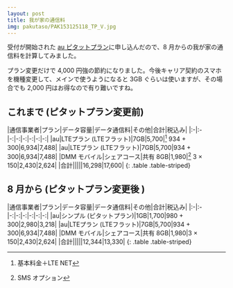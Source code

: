 ```yaml
---
layout: post
title: 我が家の通信料
img: pakutaso/PAK153125118_TP_V.jpg
---
```


受付が開始された [au ピタットプラン](https://www.au.com/mobile/charge/smartphone/plan/pitatto/)に申し込んだので、8 月からの我が家の通信料を計算してみました。

プラン変更だけで 4,000 円強の節約になりました。今後キャリア契約のスマホを機種変更して、メインで使うようになると 3GB ぐらいは使いますが、その場合でも 2,000 円はお得なので有り難いですね。

## これまで (ピタットプラン変更前)

|通信事業者|プラン|データ容量|データ通信料|その他|合計|税込み|
|:-|:-|-:|-:|-:|-:|-:|-:|
|au|LTEプラン (LTEフラット)|7GB|5,700|[^1] 934 + 300|6,934|7,488|
|au|LTEプラン (LTEフラット)|7GB|5,700|934 + 300|6,934|7,488|
|DMM モバイル|シェアコース|共有 8GB|1,980|[^2] 3 × 150|2,430|2,624|
|合計|||||16,298|17,600|
{: .table .table-striped}

## 8 月から (ピタットプラン変更後 )

|通信事業者|プラン|データ容量|データ通信料|その他|合計|税込み|
|:-|:-|-:|-:|-:|-:|-:|-:|
|au|シンプル (ピタットプラン)|1GB|1,700|980 + 300|2,980|3,218|
|au|LTEプラン (LTEフラット)|7GB|5,700|934 + 300|6,934|7,488|
|DMM モバイル|シェアコース|共有 8GB|1,980|3 × 150|2,430|2,624|
|合計|||||12,344|13,330|
{: .table .table-striped}

[^1]: 基本料金＋LTE NET
[^2]: SMS オプション
